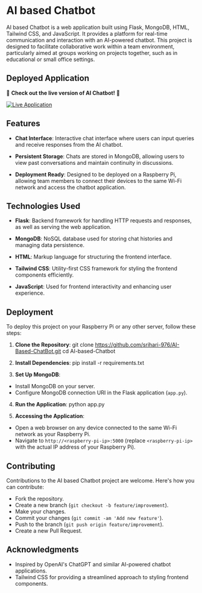 # AI based Chatbot

AI based Chatbot is a web application built using Flask, MongoDB, HTML, Tailwind CSS, and JavaScript. It provides a platform for real-time communication and interaction with an AI-powered chatbot. This project is designed to facilitate collaborative work within a team environment, particularly aimed at groups working on projects together, such as in educational or small office settings.

## Deployed Application

🚀 **Check out the live version of AI Chatbot!** 🚀

[![Live Application](https://img.shields.io/badge/Live%20Application-Click%20Here-brightgreen)](https://ai-based-chatbot-git-main-srihariramesh2004s-projects.vercel.app/)


## Features

- **Chat Interface**: Interactive chat interface where users can input queries and receive responses from the AI chatbot.
  
- **Persistent Storage**: Chats are stored in MongoDB, allowing users to view past conversations and maintain continuity in discussions.
  
- **Deployment Ready**: Designed to be deployed on a Raspberry Pi, allowing team members to connect their devices to the same Wi-Fi network and access the chatbot application.

## Technologies Used

- **Flask**: Backend framework for handling HTTP requests and responses, as well as serving the web application.
  
- **MongoDB**: NoSQL database used for storing chat histories and managing data persistence.
  
- **HTML**: Markup language for structuring the frontend interface.
  
- **Tailwind CSS**: Utility-first CSS framework for styling the frontend components efficiently.
  
- **JavaScript**: Used for frontend interactivity and enhancing user experience.

## Deployment

To deploy this project on your Raspberry Pi or any other server, follow these steps:

1. **Clone the Repository**:
git clone <https://github.com/srihari-976/AI-Based-ChatBot.git>
cd AI-based-Chatbot


2. **Install Dependencies**:
pip install -r requirements.txt


3. **Set Up MongoDB**:
- Install MongoDB on your server.
- Configure MongoDB connection URI in the Flask application (`app.py`).

4. **Run the Application**:
python app.py


5. **Accessing the Application**:
- Open a web browser on any device connected to the same Wi-Fi network as your Raspberry Pi.
- Navigate to `http://<raspberry-pi-ip>:5000` (replace `<raspberry-pi-ip>` with the actual IP address of your Raspberry Pi).

## Contributing

Contributions to the AI based Chatbot project are welcome. Here's how you can contribute:

- Fork the repository.
- Create a new branch (`git checkout -b feature/improvement`).
- Make your changes.
- Commit your changes (`git commit -am 'Add new feature'`).
- Push to the branch (`git push origin feature/improvement`).
- Create a new Pull Request.


## Acknowledgments

- Inspired by OpenAI's ChatGPT and similar AI-powered chatbot applications.
- Tailwind CSS for providing a streamlined approach to styling frontend components.

